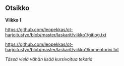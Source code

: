 ## Otsikko
**Viikko 1**

https://github.com/leopekkas/ot-harjoitustyo/blob/master/laskarit/viikko1/gitlog.txt

https://github.com/leopekkas/ot-harjoitustyo/blob/master/laskarit/viikko1/komentorivi.txt

_Tässä vielä vähän lisää kursivoitua tekstiä_


